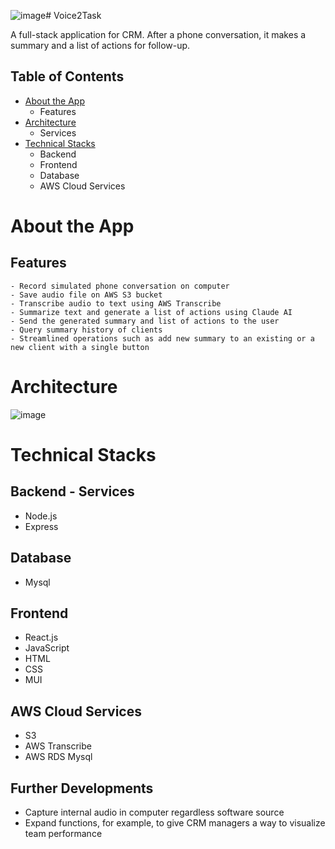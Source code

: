 ![image](https://github.com/Xujia118/Voice2Task/assets/116283847/9a30c7cc-a592-4cdb-b7ff-b837fabb5d29)# Voice2Task

A full-stack application for CRM. 
After a phone conversation, it makes a summary and a list of actions for follow-up.

## Table of Contents
- [About the App](#about-the-app)
    - Features
- [Architecture](#architecture)
    - Services
- [Technical Stacks](#technical-stacks)
    - Backend
    - Frontend
    - Database
    - AWS Cloud Services

# About the App
## Features
    - Record simulated phone conversation on computer
    - Save audio file on AWS S3 bucket
    - Transcribe audio to text using AWS Transcribe
    - Summarize text and generate a list of actions using Claude AI
    - Send the generated summary and list of actions to the user
    - Query summary history of clients
    - Streamlined operations such as add new summary to an existing or a new client with a single button

# Architecture
![image](https://github.com/Xujia118/Voice2Task/assets/116283847/f609745a-b512-4de0-94fd-7bb944a9e7e3)

# Technical Stacks
## Backend - Services
- Node.js
- Express

## Database
- Mysql

## Frontend
- React.js
- JavaScript
- HTML
- CSS
- MUI

## AWS Cloud Services
- S3
- AWS Transcribe
- AWS RDS Mysql

## Further Developments
- Capture internal audio in computer regardless software source
- Expand functions, for example, to give CRM managers a way to visualize team performance
